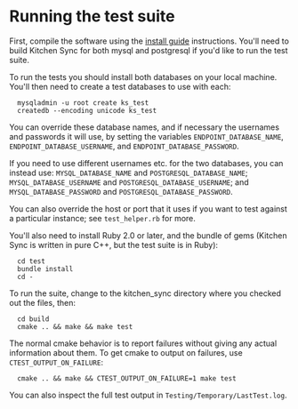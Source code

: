 Running the test suite
======================

First, compile the software using the [install guide](INSTALL.md) instructions.  You'll need
to build Kitchen Sync for both mysql and postgresql if you'd like to run the test suite.

To run the tests you should install both databases on your local machine.  You'll then need
to create a test databases to use with each:
```
  mysqladmin -u root create ks_test
  createdb --encoding unicode ks_test
```

You can override these database names, and if necessary the usernames and passwords it will
use, by setting the variables `ENDPOINT_DATABASE_NAME`, `ENDPOINT_DATABASE_USERNAME`, and
`ENDPOINT_DATABASE_PASSWORD`.

If you need to use different usernames etc. for the two databases, you can instead use:
`MYSQL_DATABASE_NAME` and `POSTGRESQL_DATABASE_NAME`;
`MYSQL_DATABASE_USERNAME` and `POSTGRESQL_DATABASE_USERNAME`;
and `MYSQL_DATABASE_PASSWORD` and `POSTGRESQL_DATABASE_PASSWORD`.

You can also override the host or port that it uses if you want to test against a particular
instance; see `test_helper.rb` for more.

You'll also need to install Ruby 2.0 or later, and the bundle of gems (Kitchen Sync is written
in pure C++, but the test suite is in Ruby):

```
  cd test
  bundle install
  cd -
```

To run the suite, change to the kitchen_sync directory where you checked out the files, then:

```
  cd build
  cmake .. && make && make test
```

The normal cmake behavior is to report failures without giving any actual information about
them.  To get cmake to output on failures, use `CTEST_OUTPUT_ON_FAILURE`:
```
  cmake .. && make && CTEST_OUTPUT_ON_FAILURE=1 make test
```

You can also inspect the full test output in `Testing/Temporary/LastTest.log`.
